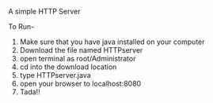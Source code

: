 A simple HTTP Server



To Run- 
1. Make sure that you have java installed on your computer
2. Download the file named HTTPserver
3. open terminal as root/Administrator
4. cd into the download location
5. type HTTPserver.java
6. open your browser to localhost:8080
7. Tada!!